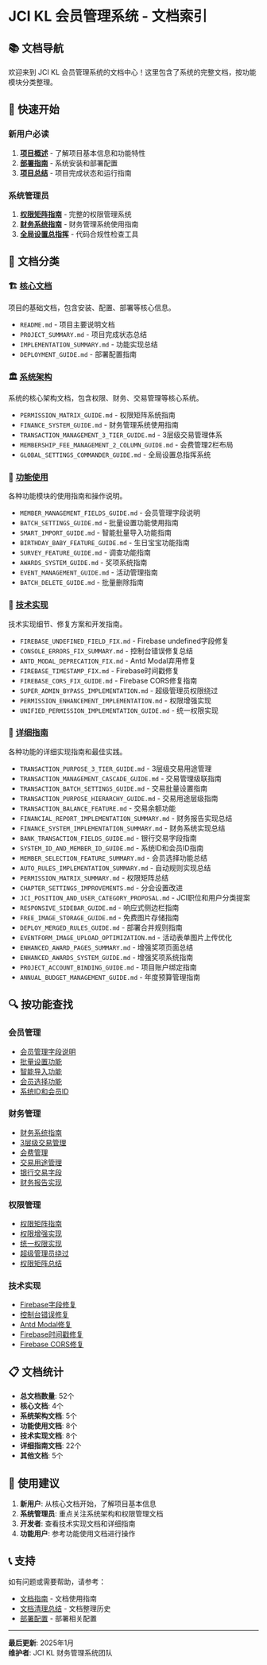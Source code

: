 # JCI KL 会员管理系统 - 文档索引

## 📚 文档导航

欢迎来到 JCI KL 会员管理系统的文档中心！这里包含了系统的完整文档，按功能模块分类整理。

## 🎯 快速开始

### 新用户必读
1. **[项目概述](core/README.md)** - 了解项目基本信息和功能特性
2. **[部署指南](core/DEPLOYMENT_GUIDE.md)** - 系统安装和部署配置
3. **[项目总结](core/PROJECT_SUMMARY.md)** - 项目完成状态和运行指南

### 系统管理员
1. **[权限矩阵指南](system/PERMISSION_MATRIX_GUIDE.md)** - 完整的权限管理系统
2. **[财务系统指南](system/FINANCE_SYSTEM_GUIDE.md)** - 财务管理系统使用指南
3. **[全局设置总指挥](system/GLOBAL_SETTINGS_COMMANDER_GUIDE.md)** - 代码合规性检查工具

## 📁 文档分类

### 🏗️ [核心文档](core/)
项目的基础文档，包含安装、配置、部署等核心信息。
- `README.md` - 项目主要说明文档
- `PROJECT_SUMMARY.md` - 项目完成状态总结
- `IMPLEMENTATION_SUMMARY.md` - 功能实现总结
- `DEPLOYMENT_GUIDE.md` - 部署配置指南

### 🏛️ [系统架构](system/)
系统的核心架构文档，包含权限、财务、交易管理等核心系统。
- `PERMISSION_MATRIX_GUIDE.md` - 权限矩阵系统指南
- `FINANCE_SYSTEM_GUIDE.md` - 财务管理系统使用指南
- `TRANSACTION_MANAGEMENT_3_TIER_GUIDE.md` - 3层级交易管理体系
- `MEMBERSHIP_FEE_MANAGEMENT_2_COLUMN_GUIDE.md` - 会费管理2栏布局
- `GLOBAL_SETTINGS_COMMANDER_GUIDE.md` - 全局设置总指挥系统

### 🎨 [功能使用](features/)
各种功能模块的使用指南和操作说明。
- `MEMBER_MANAGEMENT_FIELDS_GUIDE.md` - 会员管理字段说明
- `BATCH_SETTINGS_GUIDE.md` - 批量设置功能使用指南
- `SMART_IMPORT_GUIDE.md` - 智能批量导入功能指南
- `BIRTHDAY_BABY_FEATURE_GUIDE.md` - 生日宝宝功能指南
- `SURVEY_FEATURE_GUIDE.md` - 调查功能指南
- `AWARDS_SYSTEM_GUIDE.md` - 奖项系统指南
- `EVENT_MANAGEMENT_GUIDE.md` - 活动管理指南
- `BATCH_DELETE_GUIDE.md` - 批量删除指南

### 🔧 [技术实现](technical/)
技术实现细节、修复方案和开发指南。
- `FIREBASE_UNDEFINED_FIELD_FIX.md` - Firebase undefined字段修复
- `CONSOLE_ERRORS_FIX_SUMMARY.md` - 控制台错误修复总结
- `ANTD_MODAL_DEPRECATION_FIX.md` - Antd Modal弃用修复
- `FIREBASE_TIMESTAMP_FIX.md` - Firebase时间戳修复
- `FIREBASE_CORS_FIX_GUIDE.md` - Firebase CORS修复指南
- `SUPER_ADMIN_BYPASS_IMPLEMENTATION.md` - 超级管理员权限绕过
- `PERMISSION_ENHANCEMENT_IMPLEMENTATION.md` - 权限增强实现
- `UNIFIED_PERMISSION_IMPLEMENTATION_GUIDE.md` - 统一权限实现

### 📖 [详细指南](guides/)
各种功能的详细实现指南和最佳实践。
- `TRANSACTION_PURPOSE_3_TIER_GUIDE.md` - 3层级交易用途管理
- `TRANSACTION_MANAGEMENT_CASCADE_GUIDE.md` - 交易管理级联指南
- `TRANSACTION_BATCH_SETTINGS_GUIDE.md` - 交易批量设置指南
- `TRANSACTION_PURPOSE_HIERARCHY_GUIDE.md` - 交易用途层级指南
- `TRANSACTION_BALANCE_FEATURE.md` - 交易余额功能
- `FINANCIAL_REPORT_IMPLEMENTATION_SUMMARY.md` - 财务报告实现总结
- `FINANCE_SYSTEM_IMPLEMENTATION_SUMMARY.md` - 财务系统实现总结
- `BANK_TRANSACTION_FIELDS_GUIDE.md` - 银行交易字段指南
- `SYSTEM_ID_AND_MEMBER_ID_GUIDE.md` - 系统ID和会员ID指南
- `MEMBER_SELECTION_FEATURE_SUMMARY.md` - 会员选择功能总结
- `AUTO_RULES_IMPLEMENTATION_SUMMARY.md` - 自动规则实现总结
- `PERMISSION_MATRIX_SUMMARY.md` - 权限矩阵总结
- `CHAPTER_SETTINGS_IMPROVEMENTS.md` - 分会设置改进
- `JCI_POSITION_AND_USER_CATEGORY_PROPOSAL.md` - JCI职位和用户分类提案
- `RESPONSIVE_SIDEBAR_GUIDE.md` - 响应式侧边栏指南
- `FREE_IMAGE_STORAGE_GUIDE.md` - 免费图片存储指南
- `DEPLOY_MERGED_RULES_GUIDE.md` - 部署合并规则指南
- `EVENTFORM_IMAGE_UPLOAD_OPTIMIZATION.md` - 活动表单图片上传优化
- `ENHANCED_AWARD_PAGES_SUMMARY.md` - 增强奖项页面总结
- `ENHANCED_AWARDS_SYSTEM_GUIDE.md` - 增强奖项系统指南
- `PROJECT_ACCOUNT_BINDING_GUIDE.md` - 项目账户绑定指南
- `ANNUAL_BUDGET_MANAGEMENT_GUIDE.md` - 年度预算管理指南

## 🔍 按功能查找

### 会员管理
- [会员管理字段说明](features/MEMBER_MANAGEMENT_FIELDS_GUIDE.md)
- [批量设置功能](features/BATCH_SETTINGS_GUIDE.md)
- [智能导入功能](features/SMART_IMPORT_GUIDE.md)
- [会员选择功能](guides/MEMBER_SELECTION_FEATURE_SUMMARY.md)
- [系统ID和会员ID](guides/SYSTEM_ID_AND_MEMBER_ID_GUIDE.md)

### 财务管理
- [财务系统指南](system/FINANCE_SYSTEM_GUIDE.md)
- [3层级交易管理](system/TRANSACTION_MANAGEMENT_3_TIER_GUIDE.md)
- [会费管理](system/MEMBERSHIP_FEE_MANAGEMENT_2_COLUMN_GUIDE.md)
- [交易用途管理](guides/TRANSACTION_PURPOSE_3_TIER_GUIDE.md)
- [银行交易字段](guides/BANK_TRANSACTION_FIELDS_GUIDE.md)
- [财务报告实现](guides/FINANCIAL_REPORT_IMPLEMENTATION_SUMMARY.md)

### 权限管理
- [权限矩阵指南](system/PERMISSION_MATRIX_GUIDE.md)
- [权限增强实现](technical/PERMISSION_ENHANCEMENT_IMPLEMENTATION.md)
- [统一权限实现](technical/UNIFIED_PERMISSION_IMPLEMENTATION_GUIDE.md)
- [超级管理员绕过](technical/SUPER_ADMIN_BYPASS_IMPLEMENTATION.md)
- [权限矩阵总结](guides/PERMISSION_MATRIX_SUMMARY.md)

### 技术实现
- [Firebase字段修复](technical/FIREBASE_UNDEFINED_FIELD_FIX.md)
- [控制台错误修复](technical/CONSOLE_ERRORS_FIX_SUMMARY.md)
- [Antd Modal修复](technical/ANTD_MODAL_DEPRECATION_FIX.md)
- [Firebase时间戳修复](technical/FIREBASE_TIMESTAMP_FIX.md)
- [Firebase CORS修复](technical/FIREBASE_CORS_FIX_GUIDE.md)

## 📋 文档统计

- **总文档数量**: 52个
- **核心文档**: 4个
- **系统架构文档**: 5个
- **功能使用文档**: 8个
- **技术实现文档**: 8个
- **详细指南文档**: 22个
- **其他文档**: 5个

## 🎯 使用建议

1. **新用户**: 从核心文档开始，了解项目基本信息
2. **系统管理员**: 重点关注系统架构和权限管理文档
3. **开发者**: 查看技术实现文档和详细指南
4. **功能用户**: 参考功能使用文档进行操作

## 📞 支持

如有问题或需要帮助，请参考：
- [文档指南](DOCUMENTATION_GUIDE.md) - 文档使用指南
- [文档清理总结](DOCUMENTATION_CLEANUP_SUMMARY.md) - 文档整理历史
- [部署配置](deployment-config.md) - 部署相关配置

---

**最后更新**: 2025年1月  
**维护者**: JCI KL 财务管理系统团队
